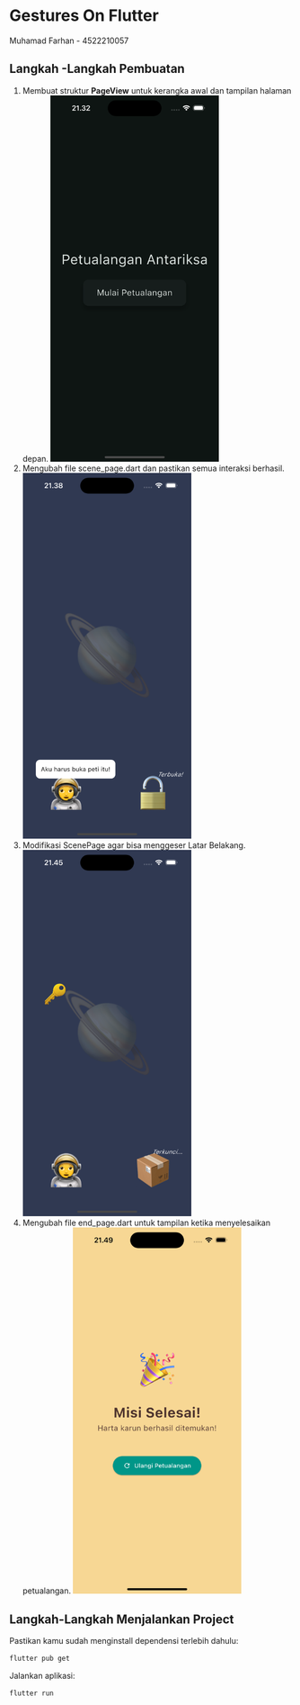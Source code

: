 # Gestures On Flutter

Muhamad Farhan - 4522210057

## Langkah -Langkah Pembuatan

1. Membuat struktur **PageView** untuk kerangka awal dan tampilan halaman depan.
   <img src="screenshots/title page.png" width="300">
3. Mengubah file scene_page.dart dan pastikan semua interaksi berhasil.
   <img src="screenshots/scene page 1.png" width="300">
5. Modifikasi ScenePage agar bisa menggeser Latar Belakang.
   <img src="screenshots/scene page 2.png" width="300">
7. Mengubah file end_page.dart untuk tampilan ketika menyelesaikan petualangan.
   <img src="screenshots/end page.png" width="300">


## Langkah-Langkah Menjalankan Project
Pastikan kamu sudah menginstall dependensi terlebih dahulu:

```bash
flutter pub get
```

Jalankan aplikasi:

```bash
flutter run
```
